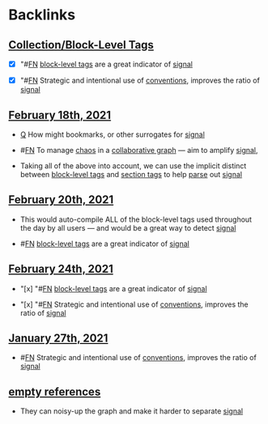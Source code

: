
# Backlinks
## [Collection/Block-Level Tags](<Collection/Block-Level Tags.md>)
- [x] "#[FN](<FN.md>) [block-level tags](<block-level tags.md>) are a great indicator of [signal](<signal.md>)

- [x] "#[FN](<FN.md>) Strategic and intentional use of [conventions](<conventions.md>), improves the ratio of [signal](<signal.md>)

## [February 18th, 2021](<February 18th, 2021.md>)
- [Q](<Q.md>) How might bookmarks, or other surrogates for [signal](<signal.md>)

- #[FN](<FN.md>) To manage [chaos](<chaos.md>) in a [collaborative graph](<collaborative graph.md>) — aim to amplify [signal](<signal.md>),

- Taking all of the above into account, we can use the implicit distinct between [block-level tags](<block-level tags.md>) and [section tags](<section tags.md>) to help [parse](((AcVV2n11w))) out [signal](<signal.md>)

## [February 20th, 2021](<February 20th, 2021.md>)
- This would auto-compile ALL of the block-level tags used throughout the day by all users — and would be a great way to detect [signal](<signal.md>)

- #[FN](<FN.md>) [block-level tags](<block-level tags.md>) are a great indicator of [signal](<signal.md>)

## [February 24th, 2021](<February 24th, 2021.md>)
- "[x] "#[FN](<FN.md>) [block-level tags](<block-level tags.md>) are a great indicator of [signal](<signal.md>)

- "[x] "#[FN](<FN.md>) Strategic and intentional use of [conventions](<conventions.md>), improves the ratio of [signal](<signal.md>)

## [January 27th, 2021](<January 27th, 2021.md>)
- #[FN](<FN.md>) Strategic and intentional use of [conventions](<conventions.md>), improves the ratio of [signal](<signal.md>)

## [empty references](<empty references.md>)
- They can noisy-up the graph and make it harder to separate [signal](<signal.md>)

